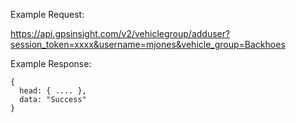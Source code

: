 Example Request:

https://api.gpsinsight.com/v2/vehiclegroup/adduser?session_token=xxxx&username=mjones&vehicle_group=Backhoes

Example Response:

    {
      head: { .... },
      data: "Success"
    }
